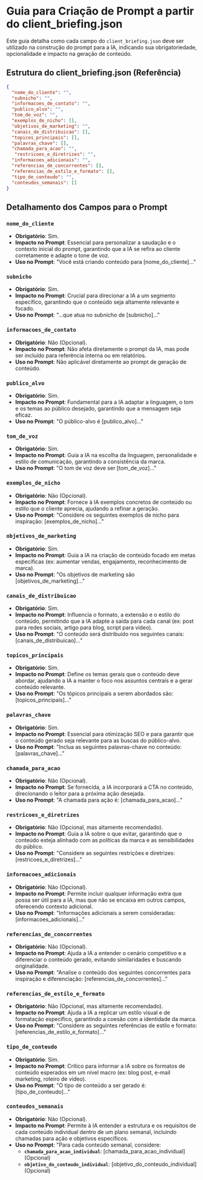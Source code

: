 # Guia para Criação de Prompt a partir do client_briefing.json

Este guia detalha como cada campo do `client_briefing.json` deve ser utilizado na construção do prompt para a IA, indicando sua obrigatoriedade, opcionalidade e impacto na geração de conteúdo.

## Estrutura do client_briefing.json (Referência)

```json
{
  "nome_do_cliente": "",
  "subnicho": "",
  "informacoes_de_contato": "",
  "publico_alvo": "",
  "tom_de_voz": "",
  "exemplos_de_nicho": [],
  "objetivos_de_marketing": "",
  "canais_de_distribuicao": [],
  "topicos_principais": [],
  "palavras_chave": [],
  "chamada_para_acao": "",
   "restricoes_e_diretrizes": "",
  "informacoes_adicionais": "",
  "referencias_de_concorrentes": [],
  "referencias_de_estilo_e_formato": [],
  "tipo_de_conteudo": "",
  "conteudos_semanais": []
}
```

## Detalhamento dos Campos para o Prompt

### `nome_do_cliente`
*   **Obrigatório**: Sim.
*   **Impacto no Prompt**: Essencial para personalizar a saudação e o contexto inicial do prompt, garantindo que a IA se refira ao cliente corretamente e adapte o tone de voz.
*   **Uso no Prompt**: "Você está criando conteúdo para [nome_do_cliente]..."

### `subnicho`
*   **Obrigatório**: Sim.
*   **Impacto no Prompt**: Crucial para direcionar a IA a um segmento específico, garantindo que o conteúdo seja altamente relevante e focado.
*   **Uso no Prompt**: "...que atua no subnicho de [subnicho]..."

### `informacoes_de_contato`
*   **Obrigatório**: Não (Opcional).
*   **Impacto no Prompt**: Não afeta diretamente o prompt da IA, mas pode ser incluído para referência interna ou em relatórios.
*   **Uso no Prompt**: Não aplicável diretamente ao prompt de geração de conteúdo.

### `publico_alvo`
*   **Obrigatório**: Sim.
*   **Impacto no Prompt**: Fundamental para a IA adaptar a linguagem, o tom e os temas ao público desejado, garantindo que a mensagem seja eficaz.
*   **Uso no Prompt**: "O público-alvo é [publico_alvo]..."

### `tom_de_voz`
*   **Obrigatório**: Sim.
*   **Impacto no Prompt**: Guia a IA na escolha da linguagem, personalidade e estilo de comunicação, garantindo a consistência da marca.
*   **Uso no Prompt**: "O tom de voz deve ser [tom_de_voz]..."

### `exemplos_de_nicho`
*   **Obrigatório**: Não (Opcional).
*   **Impacto no Prompt**: Fornece à IA exemplos concretos de conteúdo ou estilo que o cliente aprecia, ajudando a refinar a geração.
*   **Uso no Prompt**: "Considere os seguintes exemplos de nicho para inspiração: [exemplos_de_nicho]..."

### `objetivos_de_marketing`
*   **Obrigatório**: Sim.
*   **Impacto no Prompt**: Guia a IA na criação de conteúdo focado em metas específicas (ex: aumentar vendas, engajamento, reconhecimento de marca).
*   **Uso no Prompt**: "Os objetivos de marketing são [objetivos_de_marketing]..."

### `canais_de_distribuicao`
*   **Obrigatório**: Sim.
*   **Impacto no Prompt**: Influencia o formato, a extensão e o estilo do conteúdo, permitindo que a IA adapte a saída para cada canal (ex: post para redes sociais, artigo para blog, script para vídeo).
*   **Uso no Prompt**: "O conteúdo será distribuído nos seguintes canais: [canais_de_distribuicao]..."

### `topicos_principais`
*   **Obrigatório**: Sim.
*   **Impacto no Prompt**: Define os temas gerais que o conteúdo deve abordar, ajudando a IA a manter o foco nos assuntos centrais e a gerar conteúdo relevante.
*   **Uso no Prompt**: "Os tópicos principais a serem abordados são: [topicos_principais]..."

### `palavras_chave`
*   **Obrigatório**: Sim.
*   **Impacto no Prompt**: Essencial para otimização SEO e para garantir que o conteúdo gerado seja relevante para as buscas do público-alvo.
*   **Uso no Prompt**: "Inclua as seguintes palavras-chave no conteúdo: [palavras_chave]..."

### `chamada_para_acao`
*   **Obrigatório**: Não (Opcional).
*   **Impacto no Prompt**: Se fornecida, a IA incorporará a CTA no conteúdo, direcionando o leitor para a próxima ação desejada.
*   **Uso no Prompt**: "A chamada para ação é: [chamada_para_acao]..."

### `restricoes_e_diretrizes`
*   **Obrigatório**: Não (Opcional, mas altamente recomendado).
*   **Impacto no Prompt**: Guia a IA sobre o que evitar, garantindo que o conteúdo esteja alinhado com as políticas da marca e as sensibilidades do público.
*   **Uso no Prompt**: "Considere as seguintes restrições e diretrizes: [restricoes_e_diretrizes]..."

### `informacoes_adicionais`
*   **Obrigatório**: Não (Opcional).
*   **Impacto no Prompt**: Permite incluir qualquer informação extra que possa ser útil para a IA, mas que não se encaixa em outros campos, oferecendo contexto adicional.
*   **Uso no Prompt**: "Informações adicionais a serem consideradas: [informacoes_adicionais]..."

### `referencias_de_concorrentes`
*   **Obrigatório**: Não (Opcional).
*   **Impacto no Prompt**: Ajuda a IA a entender o cenário competitivo e a diferenciar o conteúdo gerado, evitando similaridades e buscando originalidade.
*   **Uso no Prompt**: "Analise o conteúdo dos seguintes concorrentes para inspiração e diferenciação: [referencias_de_concorrentes]..."

### `referencias_de_estilo_e_formato`
*   **Obrigatório**: Não (Opcional, mas altamente recomendado).
*   **Impacto no Prompt**: Ajuda a IA a replicar um estilo visual e de formatação específico, garantindo a coesão com a identidade da marca.
*   **Uso no Prompt**: "Considere as seguintes referências de estilo e formato: [referencias_de_estilo_e_formato]..."

### `tipo_de_conteudo`
*   **Obrigatório**: Sim.
*   **Impacto no Prompt**: Crítico para informar a IA sobre os formatos de conteúdo esperados em um nível macro (ex: blog post, e-mail marketing, roteiro de vídeo).
*   **Uso no Prompt**: "O tipo de conteúdo a ser gerado é: [tipo_de_conteudo]..."

### `conteudos_semanais`
*   **Obrigatório**: Não (Opcional).
*   **Impacto no Prompt**: Permite à IA entender a estrutura e os requisitos de cada conteúdo individual dentro de um plano semanal, incluindo chamadas para ação e objetivos específicos.
*   **Uso no Prompt**: "Para cada conteúdo semanal, considere:
    *   **`chamada_para_acao_individual`**: [chamada_para_acao_individual] (Opcional)
    *   **`objetivo_do_conteudo_individual`**: [objetivo_do_conteudo_individual] (Opcional)